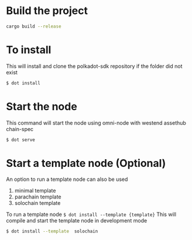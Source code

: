 # Build the project
```bash
cargo build --release
```

# To install
This will install and clone the polkadot-sdk repository if the folder did not exist
```bash
$ dot install 
```

# Start the node
This command will start the node using omni-node with westend assethub chain-spec
```bash
$ dot serve
```

# Start a template node (Optional)
An option to run a template node can also be used
1. minimal template
2. parachain template
3. solochain template

To run a template node ```$ dot install --template {template}```
This will compile and start the template node in development mode
```bash
$ dot install --template  solochain
```
